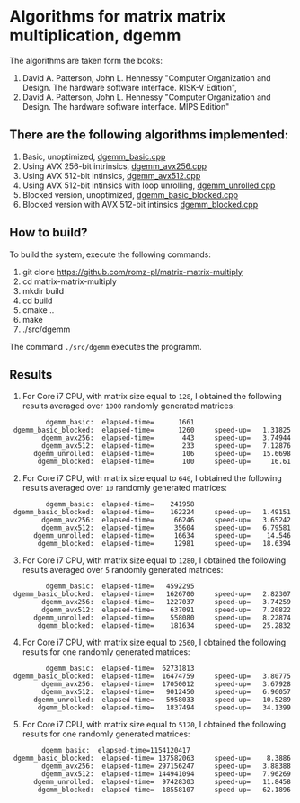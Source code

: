 # Algorithms for matrix matrix multiplication, dgemm

The algorithms are taken form the books:
1. David A. Patterson, John L. Hennessy "Computer Organization and Design. The hardware software interface. RISK-V Edition", 
2. David A. Patterson, John L. Hennessy "Computer Organization and Design. The hardware software interface. MIPS Edition"

## There are the following algorithms implemented:
1. Basic, unoptimized, [dgemm_basic.cpp](./src/dgemm_basic.cpp)
2. Using AVX 256-bit intrinsics, [dgemm_avx256.cpp](./src/dgemm_avx256.cpp)
3. Using AVX 512-bit intinsics, [dgemm_avx512.cpp](./src/dgemm_avx512.cpp)
4. Using AVX 512-bit intinsics with loop unrolling, [dgemm_unrolled.cpp](./src/dgemm_unrolled.cpp)
5. Blocked version, unoptimized, [dgemm_basic_blocked.cpp](./src/dgemm_basic_blocked.cpp)
6. Blocked version with AVX 512-bit intinsics [dgemm_blocked.cpp](./src/dgemm_blocked.cpp)

## How to build?
To build the system, execute the following commands:
1. git clone https://github.com/romz-pl/matrix-matrix-multiply
2. cd matrix-matrix-multiply
3. mkdir build
4. cd build
5. cmake ..
6. make
7. ./src/dgemm
 
The command `./src/dgemm` executes the programm. 

## Results

1. For Core i7 CPU, with matrix size equal to `128`, I obtained the following results averaged over `1000` randomly generated matrices:
```
         dgemm_basic:  elapsed-time=      1661
 dgemm_basic_blocked:  elapsed-time=      1260     speed-up=   1.31825
        dgemm_avx256:  elapsed-time=       443     speed-up=   3.74944
        dgemm_avx512:  elapsed-time=       233     speed-up=   7.12876
      dgemm_unrolled:  elapsed-time=       106     speed-up=   15.6698
       dgemm_blocked:  elapsed-time=       100     speed-up=     16.61
```

2. For Core i7 CPU, with matrix size equal to `640`, I obtained the following results averaged over `10` randomly generated matrices:
```
         dgemm_basic:  elapsed-time=    241958
 dgemm_basic_blocked:  elapsed-time=    162224     speed-up=   1.49151
        dgemm_avx256:  elapsed-time=     66246     speed-up=   3.65242
        dgemm_avx512:  elapsed-time=     35604     speed-up=   6.79581
      dgemm_unrolled:  elapsed-time=     16634     speed-up=    14.546
       dgemm_blocked:  elapsed-time=     12981     speed-up=   18.6394
```

3. For Core i7 CPU, with matrix size equal to `1280`, I obtained the following results averaged over `5` randomly generated matrices:
```
         dgemm_basic:  elapsed-time=   4592295
 dgemm_basic_blocked:  elapsed-time=   1626700     speed-up=   2.82307
        dgemm_avx256:  elapsed-time=   1227037     speed-up=   3.74259
        dgemm_avx512:  elapsed-time=    637091     speed-up=   7.20822
      dgemm_unrolled:  elapsed-time=    558080     speed-up=   8.22874
       dgemm_blocked:  elapsed-time=    181634     speed-up=   25.2832
```
4. For Core i7 CPU, with matrix size equal to `2560`, I obtained the following results for one randomly generated matrices:
```
         dgemm_basic:  elapsed-time=  62731813
 dgemm_basic_blocked:  elapsed-time=  16474759     speed-up=   3.80775
        dgemm_avx256:  elapsed-time=  17050012     speed-up=   3.67928
        dgemm_avx512:  elapsed-time=   9012450     speed-up=   6.96057
      dgemm_unrolled:  elapsed-time=   5958033     speed-up=   10.5289
       dgemm_blocked:  elapsed-time=   1837494     speed-up=   34.1399
```

5. For Core i7 CPU, with matrix size equal to `5120`, I obtained the following results for one randomly generated matrices:
```
        dgemm_basic:  elapsed-time=1154120417
 dgemm_basic_blocked:  elapsed-time= 137582063     speed-up=    8.3886
        dgemm_avx256:  elapsed-time= 297156247     speed-up=   3.88388
        dgemm_avx512:  elapsed-time= 144941094     speed-up=   7.96269
      dgemm_unrolled:  elapsed-time=  97428303     speed-up=   11.8458
       dgemm_blocked:  elapsed-time=  18558107     speed-up=   62.1896
```
